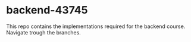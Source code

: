 # backend-43745

This repo contains the implementations required for the backend course. 
Navigate trough the branches. 